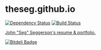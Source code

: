 theseg.github.io
================

[![Dependency Status](https://gemnasium.com/TheSeg/theseg.github.io.png)](https://gemnasium.com/TheSeg/theseg.github.io)
[![Build Status](https://travis-ci.org/TheSeg/theseg.github.io.png?branch=master)](https://travis-ci.org/TheSeg/theseg.github.io)

[John "Seg" Seggerson's resume &amp; portfolio.](http://theseg.github.io/)


[![Bitdeli Badge](https://d2weczhvl823v0.cloudfront.net/TheSeg/theseg.github.io/trend.png)](https://bitdeli.com/free "Bitdeli Badge")

